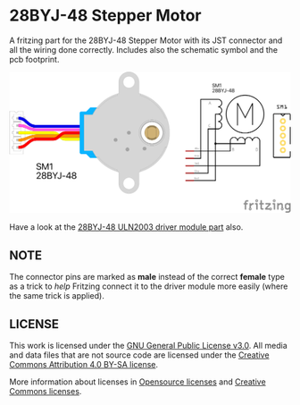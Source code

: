 # 28BYJ-48 Stepper Motor
A fritzing part for the 28BYJ-48 Stepper Motor with its JST connector and all the wiring done correctly. Includes also the schematic symbol and the pcb footprint.

![28BYJ-48-motor](28BYJ-48-motor.png)

Have a look at the [28BYJ-48 ULN2003 driver module part](../28BYJ-48-driver/) also.

## NOTE
The connector pins are marked as **male** instead of the correct **female** type as a trick to *help* Fritzing connect it to the driver module more easily (where the same trick is applied).

## LICENSE

This work is licensed under the [GNU General Public License v3.0](../LICENSE-GPLV30). All media and data files that are not source code are licensed under the [Creative Commons Attribution 4.0 BY-SA license](../LICENSE-CCBYSA40).

More information about licenses in [Opensource licenses](https://opensource.org/licenses/) and [Creative Commons licenses](https://creativecommons.org/licenses/).
